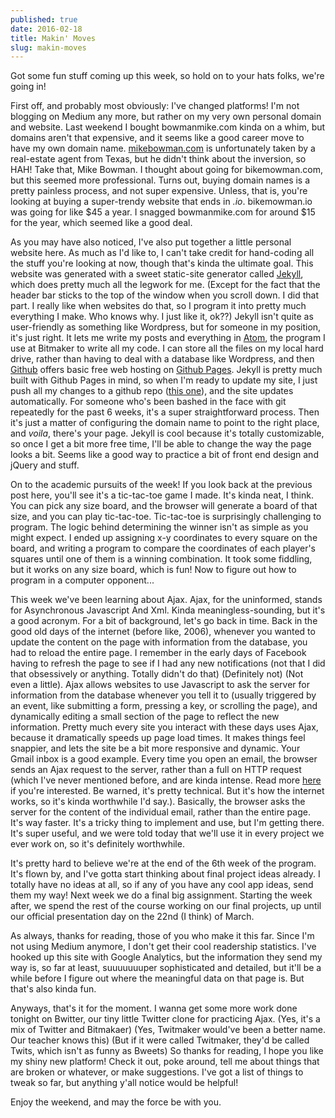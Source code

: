 ```yaml
---
published: true
date: 2016-02-18
title: Makin' Moves
slug: makin-moves
---
```


Got some fun stuff coming up this week, so hold on to your hats folks, we're
going in!

First off, and probably most obviously: I've changed platforms! I'm not blogging
on Medium any more, but rather on my very own personal domain and website. Last
weekend I bought bowmanmike.com kinda on a whim, but domains aren't that
expensive, and it seems like a good career move to have my own domain name.
[mikebowman.com](http://www.mikebowman.com) is unfortunately taken by a
real-estate agent from Texas, but he didn't think about the inversion, so HAH!
Take that, Mike Bowman. I thought about going for bikemowman.com, but this
seemed more professional. Turns out, buying domain names is a pretty painless
process, and not super expensive. Unless, that is, you're looking at buying a
super-trendy website that ends in *.io*. bikemowman.io was going for like $45 a
year. I snagged bowmanmike.com for around $15 for the year, which seemed like a
good deal.

As you may have also noticed, I've also put together a little personal website
here. As much as I'd like to, I can't take credit for hand-coding all the stuff
you're looking at now, though that's kinda the ultimate goal. This website was
generated with a sweet static-site generator called
[Jekyll](http://jekyllrb.com), which does pretty much all the legwork for me.
(Except for the fact that the header bar sticks to the top of the window when
you scroll down. I did that part. I really like when websites do that, so I
program it into pretty much everything I make. Who knows why. I just like it,
ok??) Jekyll isn't quite as user-friendly as something like Wordpress, but for
someone in my position, it's just right. It lets me write my posts and
everything in [Atom](http://atom.io), the program I use at Bitmaker to write all
my code. I can store all the files on my local hard drive, rather than having to
deal with a database like Wordpress, and then [Github](http://github.com) offers
basic free web hosting on [Github Pages](http://pages.github.com). Jekyll is
pretty much built with Github Pages in mind, so when I'm ready to update my
site, I just push all my changes to a github repo ([this
one](http://github.com/bowmanmike/bowmanmike.github.io)), and the site updates
automatically. For someone who's been bashed in the face with git repeatedly for
the past 6 weeks, it's a super straightforward process. Then it's just a matter
of configuring the domain name to point to the right place, and *voila*, there's
your page. Jekyll is cool because it's totally customizable, so once I get a bit
more free time, I'll be able to change the way the page looks a bit. Seems like
a good way to practice a bit of front end design and jQuery and stuff.

On to the academic pursuits of the week! If you look back at the previous post
here, you'll see it's a tic-tac-toe game I made. It's kinda neat, I think. You
can pick any size board, and the browser will generate a board of that size, and
you can play tic-tac-toe. Tic-tac-toe is surprisingly challenging to program.
The logic behind determining the winner isn't as simple as you might expect. I
ended up assigning x-y coordinates to every square on the board, and writing a
program to compare the coordinates of each player's squares until one of them is
a winning combination. It took some fiddling, but it works on any size board,
which is fun! Now to figure out how to program in a computer opponent...

This week we've been learning about Ajax. Ajax, for the uninformed, stands for
Asynchronous Javascript And Xml. Kinda meaningless-sounding, but it's a good
acronym. For a bit of background, let's go back in time. Back in the good old
days of the internet (before like, 2006), whenever you wanted to update the
content on the page with information from the database, you had to reload the
entire page. I remember in the early days of Facebook having to refresh the page
to see if I had any new notifications (not that I did that obsessively or
anything. Totally didn't do that) (Definitely not) (Not even a little). Ajax
allows websites to use Javascript to ask the server for information from the
database whenever you tell it to (usually triggered by an event, like submitting
a form, pressing a key, or scrolling the page), and dynamically editing a small
section of the page to reflect the new information. Pretty much every site you
interact with these days uses Ajax, because it dramatically speeds up page load
times. It makes things feel snappier, and lets the site be a bit more responsive
and dynamic. Your Gmail inbox is a good example. Every time you open an email,
the browser sends an Ajax request to the server, rather than a full on HTTP
request (which I've never mentioned before, and are kinda intense. Read more
[here](http://code.tutsplus.com/tutorials/http-the-protocol-every-web-developer-must-know-part-1--net-31177)
if you're interested. Be warned, it's pretty technical. But it's how the
internet works, so it's kinda worthwhile I'd say.). Basically, the browser asks
the server for the content of the individual email, rather than the entire page.
It's way faster. It's a tricky thing to implement and use, but I'm getting
there. It's super useful, and we were told today that we'll use it in every
project we ever work on, so it's definitely worthwhile.

It's pretty hard to believe we're at the end of the 6th week of the program.
It's flown by, and I've gotta start thinking about final project ideas already.
I totally have no ideas at all, so if any of you have any cool app ideas, send
them my way! Next week we do a final big assignment. Starting the week after, we
spend the rest of the course working on our final projects, up until our
official presentation day on the 22nd (I think) of March.

As always, thanks for reading, those of you who make it this far. Since I'm not
using Medium anymore, I don't get their cool readership statistics. I've hooked
up this site with Google Analytics, but the information they send my way is, so
far at least, suuuuuuuper sophisticated and detailed, but it'll be a while
before I figure out where the meaningful data on that page is. But that's also
kinda fun.

Anyways, that's it for the moment. I wanna get some more work done tonight on
Bwitter, our tiny little Twitter clone for practicing Ajax. (Yes, it's a mix of
Twitter and Bitmakaer) (Yes, Twitmaker would've been a better name. Our teacher
knows this) (But if it were called Twitmaker, they'd be called Twits, which
isn't as funny as Bweets) So thanks for reading, I hope you like my shiny new
platform! Check it out, poke around, tell me about things that are broken or
whatever, or make suggestions. I've got a list of things to tweak so far, but
anything y'all notice would be helpful!

Enjoy the weekend, and may the force be with you.

